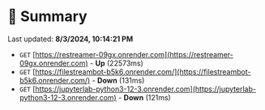 # 📖 Summary
Last updated: **8/3/2024, 10:14:21 PM**

- `GET` [https://restreamer-09gx.onrender.com](https://restreamer-09gx.onrender.com) - **Up** (22573ms)
- `GET` [https://filestreambot-b5k6.onrender.com/](https://filestreambot-b5k6.onrender.com/) - **Down** (131ms)
- `GET` [https://jupyterlab-python3-12-3.onrender.com](https://jupyterlab-python3-12-3.onrender.com) - **Down** (121ms)
